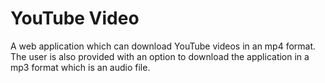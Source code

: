 # YouTube Video 
A web application which can download YouTube videos in an mp4 format.
The user is also provided with an option to download the application
in a mp3 format which is an audio file.

